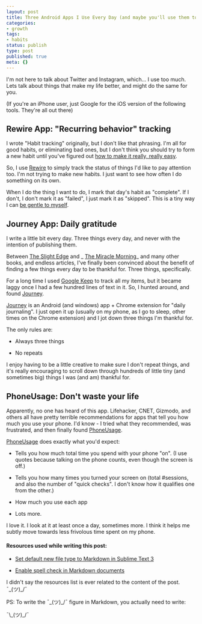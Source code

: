 ```yaml
---
layout: post
title: Three Android Apps I Use Every Day (and maybe you'll use them too)
categories:
- growth
tags:
- habits
status: publish
type: post
published: true
meta: {}
---
```




I'm not here to talk about Twitter and Instagram, which... I use too much. Lets talk about things that make my life better, and might do the same for you.



(If you're an iPhone user, just Google for the iOS version of the following tools. They're all out there)


## Rewire App: "Recurring behavior" tracking



I wrote "Habit tracking" originally, but I don't like that phrasing. I'm all for good habits, or eliminating bad ones, but I don't think you should try to form a new habit until you've figured out 
[how to make it really, really easy](http://josh.works/blog/2013/05/03/intentional-habit-building).



So, I use 
[Rewire](http://www.rewireapp.io/) to simply track the status of things I'd like to pay attention too. 
I'm not trying to make new habits. I just want to see how often I do something on its own.



When I do the thing I want to do, I mark that day's habit as "complete". If I don't, I don't mark it as "failed", I just mark it as "skipped". This is a tiny way I can 
[be gentle to myself](http://josh.works/blog/2014/07/19/be-gentle-to-you).


## Journey App: Daily gratitude



I write a little  bit every day. Three things every day, and never with the intention of publishing them.



Between 
[The Slight Edge](https://www.amazon.com/Slight-Edge-Turning-Disciplines-Massive/dp/193594486X) and _
[The Miracle Morning](https://www.amazon.com/Miracle-Morning-Not-So-Obvious-Guaranteed-Transform-ebook/dp/B00AKKS278/ref=sr_1_1?s=books&ie=UTF8&qid=1467616556&sr=1-1&keywords=micracle+morning)_ and many other books, and endless articles, I've finally been convinced about the benefit of finding a few things every day to be thankful for. Three things, specifically.



For a long time I used 
[Google Keep](https://chrome.google.com/webstore/detail/google-keep-notes-and-lis/hmjkmjkepdijhoojdojkdfohbdgmmhki?hl=en) to track all my items, but it became laggy once I had a few hundred lines of text in it. So, I hunted around, and found 
[Journey](http://2appstudio.com/journey/).



[Journey](http://2appstudio.com/journey/) is an Android (and windows) app + Chrome extension for "daily journaling". I just open it up (usually on my phone, as I go to sleep, other times on the Chrome extension) and I jot down three things I'm thankful for.



The only rules are:


* Always three things


* No repeats


I enjoy having to be a little creative to make sure I don't repeat things, and it's really encouraging to scroll down through hundreds of little tiny (and sometimes big) things I was (and am) thankful for.


## PhoneUsage: Don't waste your life



Apparently, no one has heard of this app. Lifehacker, CNET, Gizmodo, and others all have pretty terrible recommendations for apps that tell you how much you use your phone. I'd know - I tried what they recommended, was frustrated, and then finally found 
[PhoneUsage](https://play.google.com/store/apps/details?id=pt.aguiar.phoneusage).



[PhoneUsage](https://play.google.com/store/apps/details?id=pt.aguiar.phoneusage) does exactly what you'd expect:


* Tells you how much total time you spend with your phone "on". (I use quotes because talking on the phone counts, even though the screen is off.)


* Tells you how many times you turned your screen on (total #sessions, and also the number of "quick checks". I don't know how it qualifies one from the other.)


* How much you use each app


* Lots more.


I love it. I look at it at least once a day, sometimes more. I think it helps me subtly move towards less frivolous time spent on my phone.


#### Resources used while writing this post:


* [Set default new file type to Markdown in Sublime Text 3](https://github.com/spadgos/sublime-DefaultFileType)


* [Enable spell check in Markdown documents](https://coderwall.com/p/j3tjtq/spell-check-for-markdown-in-sublime-text)


I didn't say the resources list is ever related to the content of the post. ¯\_(ツ)_/¯



PS: To write the ¯\_(ツ)_/¯ figure in Markdown, you actually need to write:


¯\\\_(ツ)_/¯

